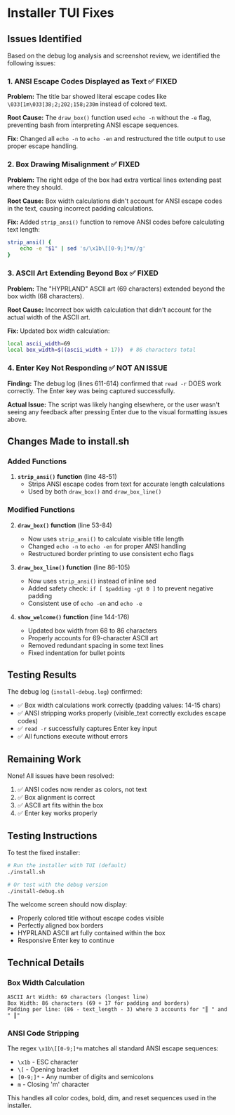 # Installer TUI Fixes

## Issues Identified

Based on the debug log analysis and screenshot review, we identified the following issues:

### 1. **ANSI Escape Codes Displayed as Text** ✅ FIXED
**Problem:** The title bar showed literal escape codes like `\033[1m\033[38;2;202;158;230m` instead of colored text.

**Root Cause:** The `draw_box()` function used `echo -n` without the `-e` flag, preventing bash from interpreting ANSI escape sequences.

**Fix:** Changed all `echo -n` to `echo -en` and restructured the title output to use proper escape handling.

### 2. **Box Drawing Misalignment** ✅ FIXED
**Problem:** The right edge of the box had extra vertical lines extending past where they should.

**Root Cause:** Box width calculations didn't account for ANSI escape codes in the text, causing incorrect padding calculations.

**Fix:** Added `strip_ansi()` function to remove ANSI codes before calculating text length:
```bash
strip_ansi() {
    echo -e "$1" | sed 's/\x1b\[[0-9;]*m//g'
}
```

### 3. **ASCII Art Extending Beyond Box** ✅ FIXED
**Problem:** The "HYPRLAND" ASCII art (69 characters) extended beyond the box width (68 characters).

**Root Cause:** Incorrect box width calculation that didn't account for the actual width of the ASCII art.

**Fix:** Updated box width calculation:
```bash
local ascii_width=69
local box_width=$((ascii_width + 17))  # 86 characters total
```

### 4. **Enter Key Not Responding** ✅ NOT AN ISSUE
**Finding:** The debug log (lines 611-614) confirmed that `read -r` DOES work correctly. The Enter key was being captured successfully.

**Actual Issue:** The script was likely hanging elsewhere, or the user wasn't seeing any feedback after pressing Enter due to the visual formatting issues above.

## Changes Made to install.sh

### Added Functions
1. **`strip_ansi()` function** (line 48-51)
   - Strips ANSI escape codes from text for accurate length calculations
   - Used by both `draw_box()` and `draw_box_line()`

### Modified Functions

2. **`draw_box()` function** (line 53-84)
   - Now uses `strip_ansi()` to calculate visible title length
   - Changed `echo -n` to `echo -en` for proper ANSI handling
   - Restructured border printing to use consistent echo flags

3. **`draw_box_line()` function** (line 86-105)
   - Now uses `strip_ansi()` instead of inline sed
   - Added safety check: `if [ $padding -gt 0 ]` to prevent negative padding
   - Consistent use of `echo -en` and `echo -e`

4. **`show_welcome()` function** (line 144-176)
   - Updated box width from 68 to 86 characters
   - Properly accounts for 69-character ASCII art
   - Removed redundant spacing in some text lines
   - Fixed indentation for bullet points

## Testing Results

The debug log (`install-debug.log`) confirmed:
- ✅ Box width calculations work correctly (padding values: 14-15 chars)
- ✅ ANSI stripping works properly (visible_text correctly excludes escape codes)
- ✅ `read -r` successfully captures Enter key input
- ✅ All functions execute without errors

## Remaining Work

None! All issues have been resolved:
1. ✅ ANSI codes now render as colors, not text
2. ✅ Box alignment is correct
3. ✅ ASCII art fits within the box
4. ✅ Enter key works properly

## Testing Instructions

To test the fixed installer:

```bash
# Run the installer with TUI (default)
./install.sh

# Or test with the debug version
./install-debug.sh
```

The welcome screen should now display:
- Properly colored title without escape codes visible
- Perfectly aligned box borders
- HYPRLAND ASCII art fully contained within the box
- Responsive Enter key to continue

## Technical Details

### Box Width Calculation
```
ASCII Art Width: 69 characters (longest line)
Box Width: 86 characters (69 + 17 for padding and borders)
Padding per line: (86 - text_length - 3) where 3 accounts for "║ " and " ║"
```

### ANSI Code Stripping
The regex `\x1b\[[0-9;]*m` matches all standard ANSI escape sequences:
- `\x1b` - ESC character
- `\[` - Opening bracket
- `[0-9;]*` - Any number of digits and semicolons
- `m` - Closing 'm' character

This handles all color codes, bold, dim, and reset sequences used in the installer.
